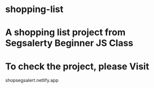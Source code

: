 # shopping-list

# A shopping list project from Segsalerty Beginner JS Class
# To check the project, please Visit
shopsegsalert.netlify.app
